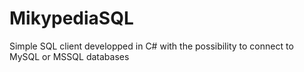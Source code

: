 # MikypediaSQL
Simple SQL client developped in C# with the possibility to connect to MySQL or MSSQL databases
